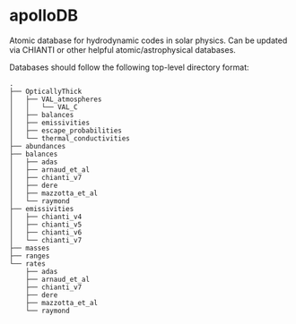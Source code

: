 # apolloDB
Atomic database for hydrodynamic codes in solar physics. Can be updated via CHIANTI or other helpful atomic/astrophysical databases.

Databases should follow the following top-level directory format:

```
.
├── OpticallyThick
│   ├── VAL_atmospheres
│   │   └── VAL_C
│   ├── balances
│   ├── emissivities
│   ├── escape_probabilities
│   └── thermal_conductivities
├── abundances
├── balances
│   ├── adas
│   ├── arnaud_et_al
│   ├── chianti_v7
│   ├── dere
│   ├── mazzotta_et_al
│   └── raymond
├── emissivities
│   ├── chianti_v4
│   ├── chianti_v5
│   ├── chianti_v6
│   └── chianti_v7
├── masses
├── ranges
└── rates
    ├── adas
    ├── arnaud_et_al
    ├── chianti_v7
    ├── dere
    ├── mazzotta_et_al
    └── raymond
```
